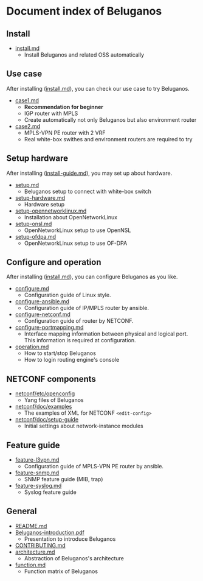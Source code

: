 # Document index of Beluganos

## Install

- [install.md](install.md)
	- Install Beluganos and related OSS automatically

## Use case

After installing ([install.md](install.md)), you can check our use case to try Beluganos.

- [case1.md](example/case1/case1.md)
	- **Recommendation for beginner**
	- IGP router with MPLS
	- Create automatically not only Beluganos but also environment router
- [case2.md](example/case2/case2.md)
	- MPLS-VPN PE router with 2 VRF
	- Real white-box swithes and environment routers are required to try

## Setup hardware

After installing ([install-guide.md](install-guide.md)), you may set up about hardware.

- [setup.md](setup.md)
	- Beluganos setup to connect with white-box switch
- [setup-hardware.md](setup-hardware.md)
	- Hardware setup
- [setup-opennetworklinux.md](setup-opennetworklinux.md)
	- Installation about OpenNetworkLinux
- [setup-onsl.md](setup-onsl.md)
	- OpenNetworkLinux setup to use OpenNSL
- [setup-ofdpa.md](setup-ofdpa.md)
	- OpenNetworkLinux setup to use OF-DPA

## Configure and operation

After installing ([install.md](install.md)), you can configure Beluganos as you like.

- [configure.md](configure.md)
	- Configuration guide of Linux style.
- [configure-ansible.md](configure-ansible.md)
	- Configuration guide of IP/MPLS router by ansible.
- [configure-netconf.md](configure-netconf.md)
	- Configuration guide of router by NETCONF.
- [configure-portmapping.md](configure-portmapping.md)
	- Interface mapping information between physical and logical port. This information is required at configuration.
- [operation.md](operation.md)
	- How to start/stop Beluganos
	- How to login routing engine's console

## NETCONF components

- [netconf/etc/openconfig](https://github.com/beluganos/netconf/tree/master/etc/openconfig)
	- Yang files of Beluganos
- [netconf/doc/examples](https://github.com/beluganos/netconf/tree/master/doc/examples)
	- The examples of XML for NETCONF `<edit-config>`
- [netconf/doc/setup-guide](https://github.com/beluganos/netconf/blob/master/doc/setup-guide.md)
	- Initial settings about network-instance modules

## Feature guide

- [feature-l3vpn.md](feature-l3vpn.md)
	- Configuration guide of MPLS-VPN PE router by ansible.
- [feature-snmp.md](feature-snmp.md) 
	- SNMP feature guide (MIB, trap)
- [feature-syslog.md](feature-syslog.md) 
	- Syslog feature guide

## General

- [README.md](../README.md)
- [Beluganos-introduction.pdf](Beluganos-introduction.pdf)
	- Presentation to introduce Beluganos
- [CONTRIBUTING.md](../CONTRIBUTING.md)
- [architecture.md](architecture.md)
	- Abstraction of Beluganos's architecture
- [function.md](function.md)
	- Function matrix of Beluganos